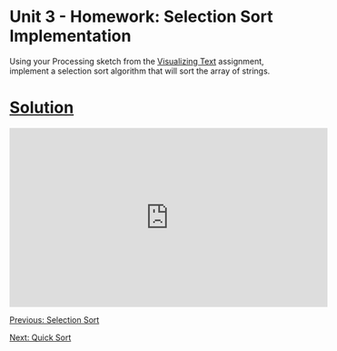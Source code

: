 # Unit 3 - Homework: Selection Sort Implementation

Using your Processing sketch from the [Visualizing Text](homework1.md) assignment, implement a selection sort algorithm that will sort the array of strings.

# [Solution](https://github.com/blwatkins/Data-Structures-From-A-New-Perspective/blob/master/3_Sorting/HomeworkSolutions/Homework2/src/SelectionSort.java)

<iframe width="560" height="315" src="https://www.youtube.com/embed/Mvs20pYr8PM" frameborder="0" allowfullscreen></iframe>

<br>

[Previous: Selection Sort](day2.md)

[Next: Quick Sort](day3.md)
